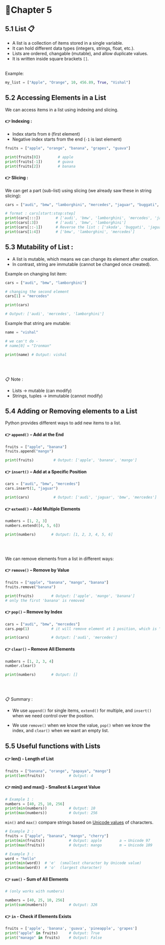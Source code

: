 # 📝Chapter 5
## 5.1 List 📋
- A list is a collection of items stored in a single variable. 
- It can hold different data types (integers, strings, float, etc.).
- Lists are ordered, changable (mutable), and allow duplicate values. 
- It is written inside square brackets ```[]```.
<br>
Example:

```python
my_list = ["Apple", "Orange", 10, 456.89, True, "Vishal"]
```

## 5.2 Accessing Elements in a List
We can access items in a list using indexing and slicing.
#### 👉 Indexing :
- Index starts from ```0``` (first element) 
- Negative index starts from the end (```-1``` is last element)

```python
fruits = ["apple", "orange", "banana", "grapes", "guava"]

print(fruits[0])        # apple
print(fruits[-1])       # guava
print(fruits[2])        # banana
```
#### 👉 Slicing :
We can get a part (sub-list) using slicing (we already saw these in string slicing):
```python
cars = ["audi", "bmw", "lamborghini", "mercedes", "jaguar", "buggati", "skoda"]

# format : cars[start:stop:step]
print(cars[:::])       # ['audi', 'bmw', 'lamborghini', 'mercedes', 'jaguar', 'buggati', 'skoda']
print(cars[:3])        # ['audi', 'bmw', 'lamborghini']
print(cars[::-1])      # Reverse the list : ['skoda', 'buggati', 'jaguar', 'mercedes', 'lamborghini', 'bmw', 'audi']
print(cars[1:4])       # ['bmw', 'lamborghini', 'mercedes']
```

## 5.3 Mutability of List :
- A list is mutable, which means we can change its element after creation. 
- In contrast, string are immutable (cannot be changed once created). 

Example on changing list item:
```python
cars = ["audi", "bmw", "lamborghini"]

# changing the second element
cars[1] = "mercedes"

print(cars)

# Output: ['audi', 'mercedes', 'lamborghini'] 
```

Example that string are mutable: 
```python
name = "vishal"

# we can't do -
# name[0] = "Ironman"

print(name) # Output: vishal
```
<br>
<br>

📋 Note :
- Lists → mutable (can modify)
- Strings, tuples → immutable (cannot modify)


## 5.4 Adding or Removing elements to a List
Python provides different ways to add new items to a list.
#### 👉 ```append()``` – Add at the End
```python 
fruits = ["apple", "banana"]
fruits.append("mango")

print(fruits)         # Output: ['apple', 'banana', 'mango']
```

#### 👉 ```insert()``` – Add at a Specific Position
```python
cars = ["audi", "bmw", "mercedes"]
cars.insert(1, "jaguar")

print(cars)           # Output: ['audi', 'jaguar', 'bmw', 'mercedes']
```

#### 👉 ```extend()``` – Add Multiple Elements
```python
numbers = [1, 2, 3]
numbers.extend([4, 5, 6])

print(numbers)       # Output: [1, 2, 3, 4, 5, 6]
```
<br>
<br>

We can remove elements from a list in different ways:
#### 👉 ```remove()``` – Remove by Value
```python 
fruits = ["apple", "banana", "mango", "banana"]
fruits.remove("banana")

print(fruits)        # Output: ['apple', 'mango', 'banana']
# only the first 'banana' is removed
```

#### 👉 ```pop()``` – Remove by Index
```python
cars = ["audi", "bmw", "mercedes"]
cars.pop(1)          # it will remove element at 1 position, which is "bmw"

print(cars)          # Output: ['audi', 'mercedes']
```

#### 👉 ```clear()``` – Remove All Elements
```python
numbers = [1, 2, 3, 4]
number.clear()

print(numbers)       # Output: []
```
<br>
<br>

📋 Summary :
- We use ```append()``` for single items, ```extend()``` for multiple, and ```insert()``` when we need control over the position.


- We use ```remove()``` when we know the value, ```pop()``` when we know the index, and ```clear()``` when we want an empty list.

## 5.5 Useful functions with Lists 
#### 👉 len() - Length of List
```python
fruits = ["banana", "orange", "papaya", "mango"]
print(len(fruits))           # Output: 4
```
#### 👉 min() and max() - Smallest & Largest Value
```python
# Example 1 :
numbers = [40, 25, 10, 256]
print(min(numbers))          # Output: 10
print(max(numbers))          # Output: 256
```
```min()``` and ```max()``` compare strings based on [Unicode values](../README.md#unicode) of characters.
```python
# Example 2 :
fruits = ["apple", "banana", "mango", "cherry"]
print(min(fruits))           # Output: apple        a → Unicode 97
print(max(fruits))           # Output: mango        m → Unicode 109

# Example 3 :
word = "hello"
print(min(word))  # 'e'  (smallest character by Unicode value)
print(max(word))  # 'o'  (largest character)
```

#### 👉 ```sum()``` - Sum of All Elements
```python
# (only works with numbers)

numbers = [40, 25, 10, 256]
print(sum(numbers))          # Output: 326
```
#### 👉 ```in``` - Check if Elements Exists
```python
fruits = ['apple', 'banana', 'guava', 'pineapple', 'grapes']
print("apple" in fruits)     # Output: True
print("manago" in fruits)    # Output: False

```
